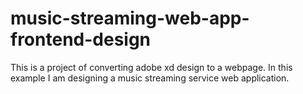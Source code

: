 # music-streaming-web-app-frontend-design
This is a project of converting adobe xd design to a webpage. In this example I am designing a music streaming service web application.
